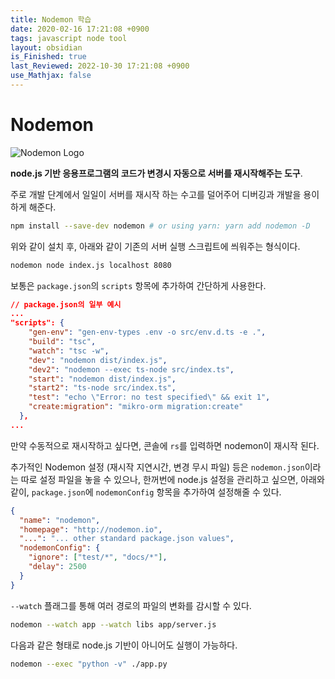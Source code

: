 ```yaml
---
title: Nodemon 학습
date: 2020-02-16 17:21:08 +0900
tags: javascript node tool
layout: obsidian
is_Finished: true
last_Reviewed: 2022-10-30 17:21:08 +0900
use_Mathjax: false
---
```


# Nodemon

![Nodemon Logo](https://user-images.githubusercontent.com/13700/35731649-652807e8-080e-11e8-88fd-1b2f6d553b2d.png)

**node.js 기반 응용프로그램의 코드가 변경시 자동으로 서버를 재시작해주는 도구**.

주로 개발 단계에서 일일이 서버를 재시작 하는 수고를 덜어주어 디버깅과 개발을 용이하게 해준다.


 ```bash
 npm install --save-dev nodemon # or using yarn: yarn add nodemon -D
 ```

위와 같이 설치 후, 아래와 같이 기존의 서버 실행 스크립트에 씌워주는 형식이다.

```bash
nodemon node index.js localhost 8080
```

보통은 `package.json`의 `scripts` 항목에 추가하여 간단하게 사용한다.

```json
// package.json의 일부 예시
...
"scripts": {
    "gen-env": "gen-env-types .env -o src/env.d.ts -e .",
    "build": "tsc",
    "watch": "tsc -w",
    "dev": "nodemon dist/index.js",
    "dev2": "nodemon --exec ts-node src/index.ts",
    "start": "nodemon dist/index.js",
    "start2": "ts-node src/index.ts",
    "test": "echo \"Error: no test specified\" && exit 1",
    "create:migration": "mikro-orm migration:create"
  },
...
```

만약 수동적으로 재시작하고 싶다면, 콘솔에 `rs`를 입력하면 nodemon이 재시작 된다.

추가적인 Nodemon 설정 (재시작 지연시간, 변경 무시 파일) 등은 `nodemon.json`이라는 따로 설정 파일을 놓을 수 있으나, 한꺼번에 node.js 설정을 관리하고 싶으면, 아래와 같이, `package.json`에 `nodemonConfig` 항목을 추가하여 설정해줄 수 있다.

```json
{
  "name": "nodemon",
  "homepage": "http://nodemon.io",
  "...": "... other standard package.json values",
  "nodemonConfig": {
    "ignore": ["test/*", "docs/*"],
    "delay": 2500
  }
}
```

`--watch` 플래그를 통해 여러 경로의 파일의 변화를 감시할 수 있다.

```bash
nodemon --watch app --watch libs app/server.js
```

다음과 같은 형태로 node.js 기반이 아니어도 실행이 가능하다.

```bash
nodemon --exec "python -v" ./app.py
```



